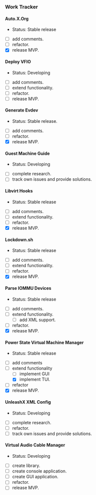 ### Work Tracker

#### Auto.X.Org
- Status: Stable release
- [ ] add comments.
- [ ] refactor.
- [x] release MVP.

#### Deploy VFIO
- Status: Developing
- [ ] add comments.
- [ ] extend functionality.
- [ ] refactor.
- [ ] release MVP.

#### Generate Evdev
- Status: Stable release.
- [ ] add comments.
- [ ] refactor.
- [x] release MVP.

#### Guest Machine Guide
- Status: Developing
- [ ] complete research.
- [ ] track own issues and provide solutions.

#### Libvirt Hooks
- Status: Stable release
- [ ] add comments.
- [ ] extend functionality.
- [ ] refactor.
- [x] release MVP.

#### Lockdown.sh
- Status: Stable release
- [ ] add comments.
- [ ] extend functionality.
- [ ] refactor.
- [x] release MVP.

#### Parse IOMMU Devices
- Status: Stable release
- [ ] add comments.
- [ ] extend functionality.
  - [ ] add XML support.
- [ ] refactor.
- [x] release MVP.

#### Power State Virtual Machine Manager
- Status: Stable release
- [ ] add comments
- [ ] extend functionality
  - [ ] implement GUI
  - [x] implement TUI.
- [ ] refactor
- [x] release MVP.

#### UnleashX XML Config
- Status: Developing
- [ ] complete research.
- [ ] refactor.
- [ ] track own issues and provide solutions.

#### Virtual Audio Cable Manager
- Status: Developing
- [ ] create library.
- [ ] create console application.
- [ ] create GUI application.
- [ ] refactor.
- [ ] release MVP.
